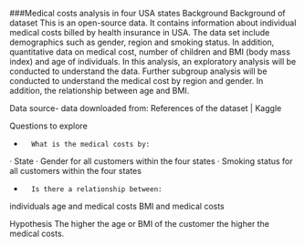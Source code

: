 ###Medical costs analysis in four USA states
Background
Background of dataset 
This is an open-source data. It contains information about individual medical costs billed by health insurance in USA. The data set include demographics such as gender, region and smoking status. In addition, quantitative data on medical cost, number of children and BMI (body mass index) and age of individuals.  In this analysis, an exploratory analysis will be conducted to understand the data. Further subgroup analysis will be conducted to understand the medical cost by region and gender. In addition, the relationship between age and BMI. 

Data source- data downloaded from: References of the dataset | Kaggle 

Questions to explore 
-       What is the medical costs by: 
·       State
·       Gender for  all customers within the four states
·       Smoking status  for all customers within the four states
-       Is there a relationship between: 
individuals age and medical costs 
BMI and medical costs 

Hypothesis
The higher the age or BMI of the customer the higher the medical costs.
